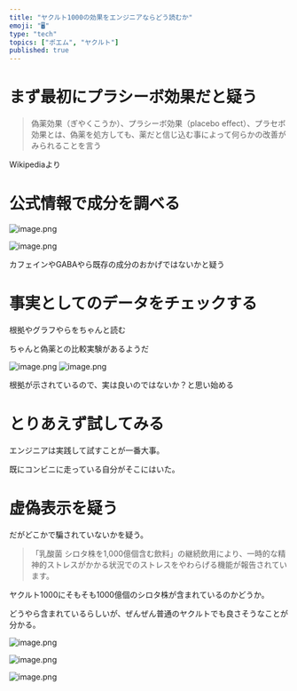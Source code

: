 ```yaml
---
title: "ヤクルト1000の効果をエンジニアならどう読むか"
emoji: "🖥"
type: "tech"
topics: ["ポエム", "ヤクルト"]
published: true
---
```


# まず最初にプラシーボ効果だと疑う

>偽薬効果（ぎやくこうか）、プラシーボ効果（placebo effect）、プラセボ効果とは、偽薬を処方しても、薬だと信じ込む事によって何らかの改善がみられることを言う

Wikipediaより

# 公式情報で成分を調べる

![image.png](https://qiita-image-store.s3.ap-northeast-1.amazonaws.com/0/89618/c9905cbd-be8a-a73e-5a0a-ea96f595c3ba.png)


![image.png](https://qiita-image-store.s3.ap-northeast-1.amazonaws.com/0/89618/13d7fdf0-16e3-52f5-704f-7cfa52068c51.png)

カフェインやGABAやら既存の成分のおかげではないかと疑う

# 事実としてのデータをチェックする

根拠やグラフやらをちゃんと読む

ちゃんと偽薬との比較実験があるようだ

![image.png](https://qiita-image-store.s3.ap-northeast-1.amazonaws.com/0/89618/a3bc1eea-f513-f0ca-10eb-486e443fed90.png)
![image.png](https://qiita-image-store.s3.ap-northeast-1.amazonaws.com/0/89618/58b8a427-05db-38e6-5864-44ad050bb1bf.png)

根拠が示されているので、実は良いのではないか？と思い始める

# とりあえず試してみる

エンジニアは実践して試すことが一番大事。

既にコンビニに走っている自分がそこにはいた。


# 虚偽表示を疑う

だがどこかで騙されていないかを疑う。

>「乳酸菌 シロタ株を1,000億個含む飲料」の継続飲用により、一時的な精神的ストレスがかかる状況でのストレスをやわらげる機能が報告されています。

ヤクルト1000にそもそも1000億個のシロタ株が含まれているのかどうか。

どうやら含まれているらしいが、ぜんぜん普通のヤクルトでも良さそうなことが分かる。

![image.png](https://qiita-image-store.s3.ap-northeast-1.amazonaws.com/0/89618/f232aba8-387a-e645-1b96-d27e2a8019bf.png)

![image.png](https://qiita-image-store.s3.ap-northeast-1.amazonaws.com/0/89618/10948f39-e3b2-a648-126e-c11114664a15.png)

![image.png](https://qiita-image-store.s3.ap-northeast-1.amazonaws.com/0/89618/5fefceb0-a078-46e0-f7a6-7119f2ea0bc5.png)


